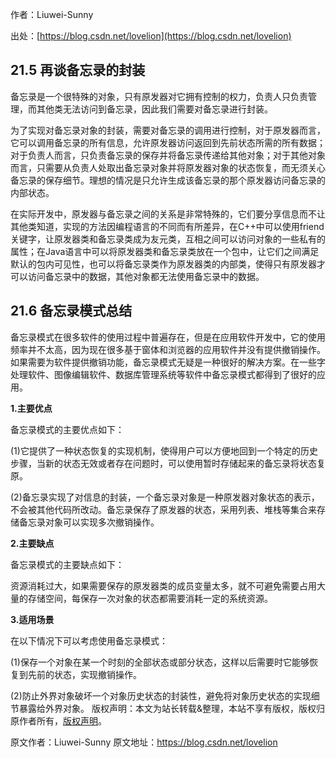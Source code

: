 

  
作者：Liuwei-Sunny

出处：[https://blog.csdn.net/lovelion](https://blog.csdn.net/lovelion)

## 21.5 再谈备忘录的封装

备忘录是一个很特殊的对象，只有原发器对它拥有控制的权力，负责人只负责管理，而其他类无法访问到备忘录，因此我们需要对备忘录进行封装。

为了实现对备忘录对象的封装，需要对备忘录的调用进行控制，对于原发器而言，它可以调用备忘录的所有信息，允许原发器访问返回到先前状态所需的所有数据；对于负责人而言，只负责备忘录的保存并将备忘录传递给其他对象；对于其他对象而言，只需要从负责人处取出备忘录对象并将原发器对象的状态恢复，而无须关心备忘录的保存细节。理想的情况是只允许生成该备忘录的那个原发器访问备忘录的内部状态。

在实际开发中，原发器与备忘录之间的关系是非常特殊的，它们要分享信息而不让其他类知道，实现的方法因编程语言的不同而有所差异，在C++中可以使用friend关键字，让原发器类和备忘录类成为友元类，互相之间可以访问对象的一些私有的属性；在Java语言中可以将原发器类和备忘录类放在一个包中，让它们之间满足默认的包内可见性，也可以将备忘录类作为原发器类的内部类，使得只有原发器才可以访问备忘录中的数据，其他对象都无法使用备忘录中的数据。

## 21.6 备忘录模式总结

备忘录模式在很多软件的使用过程中普遍存在，但是在应用软件开发中，它的使用频率并不太高，因为现在很多基于窗体和浏览器的应用软件并没有提供撤销操作。如果需要为软件提供撤销功能，备忘录模式无疑是一种很好的解决方案。在一些字处理软件、图像编辑软件、数据库管理系统等软件中备忘录模式都得到了很好的应用。

**1.主要优点**

备忘录模式的主要优点如下：

(1)它提供了一种状态恢复的实现机制，使得用户可以方便地回到一个特定的历史步骤，当新的状态无效或者存在问题时，可以使用暂时存储起来的备忘录将状态复原。

(2)备忘录实现了对信息的封装，一个备忘录对象是一种原发器对象状态的表示，不会被其他代码所改动。备忘录保存了原发器的状态，采用列表、堆栈等集合来存储备忘录对象可以实现多次撤销操作。

**2.主要缺点**

备忘录模式的主要缺点如下：

资源消耗过大，如果需要保存的原发器类的成员变量太多，就不可避免需要占用大量的存储空间，每保存一次对象的状态都需要消耗一定的系统资源。

**3.适用场景**

在以下情况下可以考虑使用备忘录模式：

(1)保存一个对象在某一个时刻的全部状态或部分状态，这样以后需要时它能够恢复到先前的状态，实现撤销操作。

(2)防止外界对象破坏一个对象历史状态的封装性，避免将对象历史状态的实现细节暴露给外界对象。
版权声明：本文为站长转载&整理，本站不享有版权，版权归原作者所有，[版权声明](https://gitee.com/hezhiyuan007/java-notes/raw/master/disclaimer.md)。




原文作者：Liuwei-Sunny 原文地址：https://blog.csdn.net/lovelion
